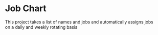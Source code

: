 # Job Chart
This project takes a list of names and jobs and automatically assigns jobs on a daily and weekly rotating basis
